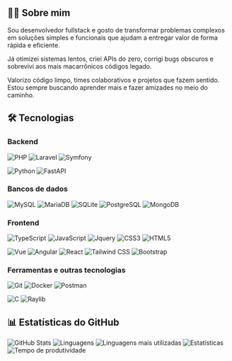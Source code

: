 ## 👨‍💻 Sobre mim

Sou desenvolvedor fullstack e gosto de transformar problemas complexos em soluções simples e funcionais que ajudam a entregar valor de forma rápida e eficiente.

Já otimizei sistemas lentos, criei APIs do zero, corrigi bugs obscuros e sobrevivi aos mais macarrônicos códigos legado.

Valorizo código limpo, times colaborativos e projetos que fazem sentido. Estou sempre buscando aprender mais e fazer amizades no meio do caminho.

## 🛠️ Tecnologias

### Backend
![PHP](https://img.shields.io/badge/PHP-777BB4?style=for-the-badge&logo=php&logoColor=white)
![Laravel](https://img.shields.io/badge/Laravel-FF2D20?style=for-the-badge&logo=laravel&logoColor=white)
![Symfony](https://img.shields.io/badge/Symfony-000000?style=for-the-badge&logo=symfony&logoColor=white)

![Python](https://img.shields.io/badge/Python-3776AB?style=for-the-badge&logo=python&logoColor=white)
![FastAPI](https://img.shields.io/badge/FastAPI-009688?style=for-the-badge&logo=fastapi&logoColor=white)

### Bancos de dados
![MySQL](https://img.shields.io/badge/MySQL-4479A1?style=for-the-badge&logo=mysql&logoColor=white)
![MariaDB](https://img.shields.io/badge/MariaDB-003545?style=for-the-badge&logo=mariadb&logoColor=white)
![SQLite](https://img.shields.io/badge/sqlite-003B57?style=for-the-badge&logo=sqlite&logoColor=white)
![PostgreSQL](https://img.shields.io/badge/PostgreSQL-4169E1?style=for-the-badge&logo=postgresql&logoColor=white)
![MongoDB](https://img.shields.io/badge/MongoDB-47A248?style=for-the-badge&logo=mongodb&logoColor=white)

### Frontend
![TypeScript](https://img.shields.io/badge/TypeScript-007ACC?style=for-the-badge&logo=typescript&logoColor=white)
![JavaScript](https://img.shields.io/badge/JavaScript-F7DF1E?style=for-the-badge&logo=javascript&logoColor=black)
![Jquery](https://img.shields.io/badge/JQuery-0769AD?style=for-the-badge&logo=jquery&logoColor=white)
![CSS3](https://img.shields.io/badge/CSS3-663399?style=for-the-badge&logo=css&logoColor=white)
![HTML5](https://img.shields.io/badge/HTML5-E34F26?style=for-the-badge&logo=html5&logoColor=white)

![Vue](https://img.shields.io/badge/Vue-4FC08D?style=for-the-badge&logo=vue.js&logoColor=white)
![Angular](https://img.shields.io/badge/Angular-0F0F11?style=for-the-badge&logo=angular&logoColor=white)
![React](https://img.shields.io/badge/React-61DAFB?style=for-the-badge&logo=react&logoColor=black)
![Tailwind CSS](https://img.shields.io/badge/Tailwind_CSS-06B6D4?style=for-the-badge&logo=tailwind-css&logoColor=white)
![Bootstrap](https://img.shields.io/badge/Bootstrap-7952B3?style=for-the-badge&logo=bootstrap&logoColor=white)

### Ferramentas e outras tecnologias
![Git](https://img.shields.io/badge/Git-F05032?style=for-the-badge&logo=git&logoColor=white)
![Docker](https://img.shields.io/badge/Docker-2496ED?style=for-the-badge&logo=docker&logoColor=white)
![Postman](https://img.shields.io/badge/Postman-FF6C37?style=for-the-badge&logo=postman&logoColor=white)

![C](https://img.shields.io/badge/C-A8B9CC?style=for-the-badge&logo=c&logoColor=white)
![Raylib](https://img.shields.io/badge/Raylib-000000?style=for-the-badge&logo=raylib&logoColor=white)

## 📊 Estatísticas do GitHub

![GitHub Stats](http://github-profile-summary-cards-esqvyd9su.vercel.app/api/cards/profile-details?username=vitorhugo-tech&theme=dracula)
<img src="http://github-profile-summary-cards-esqvyd9su.vercel.app/api/cards/repos-per-language?username=vitorhugo-tech&theme=dracula" alt="Linguagens" />
<img src="http://github-profile-summary-cards-esqvyd9su.vercel.app/api/cards/most-commit-language?username=vitorhugo-tech&theme=dracula" alt="Linguagens mais utilizadas" />
<img src="http://github-profile-summary-cards-esqvyd9su.vercel.app/api/cards/stats?username=vitorhugo-tech&theme=dracula" alt="Estatísticas" />
<img src="http://github-profile-summary-cards-esqvyd9su.vercel.app/api/cards/productive-time?username=vitorhugo-tech&theme=dracula&utcOffset=-3" alt="Tempo de produtividade" />
